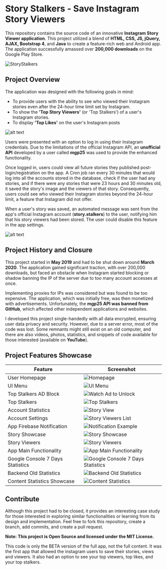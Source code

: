 # Story Stalkers - Save Instagram Story Viewers

This repository contains the source code of an innovative **Instagram Story Viewer application**. This project utilized a blend of **HTML, CSS, JS, jQuery, AJAX, Bootstrap 4**, and **Java** to create a feature-rich web and Android app. The application successfully amassed over **200,000 downloads** on the Google Play Store.

![StoryStalkers](https://socialify.git.ci/bakill3/StoryStalkers/image?font=Raleway&language=1&name=1&owner=1&stargazers=1&theme=Light)


## **Project Overview**

The application was designed with the following goals in mind:

- To provide users with the ability to see who viewed their Instagram stories even after the 24-hour time limit set by Instagram.
- To show the **'Top Story Viewers'** (or 'Top Stalkers') of a user's Instagram stories.
- To display **'Top Likes'** on the user's Instagram posts
  
![alt text](https://github.com/bakill3/StoryStalkers/blob/main/94489192_563727387859266_303464309793276030_n.jpg?raw=true)

Users were presented with an option to log in using their Instagram credentials. Due to the limitations of the official Instagram API, an **unofficial API** developed by a user called **mgp25** was used to provide the enhanced functionality.

Once logged in, users could view all future stories they published post-login/registration on the app. A Cron job ran every 30 minutes that would log into all the accounts stored in the database, check if the user had any stories, and if there were any stories that were 23 hours and 30 minutes old, it saved the story's image and the viewers of that story. Consequently, users could see who viewed their Instagram stories beyond the 24-hour limit, a feature that Instagram did not offer.

When a user's story was saved, an automated message was sent from the app's official Instagram account (**story.stalkers**) to the user, notifying him that his story viewers had been stored. The user could disable this feature in the app settings.

![alt text](https://github.com/bakill3/StoryStalkers/blob/main/94401201_3284364331596674_755577668283600024_n.jpg?raw=true)

## **Project History and Closure**

This project started in **May 2019** and had to be shut down around **March 2020**. The application gained significant traction, with over 200,000 downloads, but faced an obstacle when Instagram started blocking or shadow banning the IP of the server due to too many account accesses at once.

Implementing proxies for IPs was considered but was found to be too expensive. The application, which was initially free, was then monetized with advertisements. Unfortunately, the **mgp25 API was banned from GitHub**, which affected other independent applications and websites. 

I developed this project single-handedly with all data encrypted, ensuring user data privacy and security. However, due to a server error, most of the code was lost. Some remnants might still exist on an old computer, and there are also videos, photos, statistics, and snippets of code available for those interested (available on **YouTube**).

## **Project Features Showcase**

| Feature | Screenshot |
|---------|------------|
| User Homepage | ![Homepage](https://github.com/bakill3/StoryStalkers/blob/main/story_stalkers_10.jpg) |
| UI Menu | ![UI Menu](https://github.com/bakill3/StoryStalkers/blob/main/story_stalkers_2.png) |
| Top Stalkers AD Block | ![Watch Ad to Unlock](https://github.com/bakill3/StoryStalkers/blob/main/story_stalkers_3.png) |
| Top Stalkers | ![Top Stalkers](https://github.com/bakill3/StoryStalkers/blob/main/story_stalkers_4.png) |
| Account Statistics | ![Story View](https://github.com/bakill3/StoryStalkers/blob/main/story_stalkers_11.jpg) |
| Account Settings | ![Story Viewers List](https://github.com/bakill3/StoryStalkers/blob/main/story_stalkers_12.jpg) |
| App Firebase Notification | ![Notification Example](https://github.com/bakill3/StoryStalkers/blob/main/story_stalkers_7.png) |
| Story Showcase | ![Story Showcase](https://github.com/bakill3/StoryStalkers/blob/main/story_stalkers_5.png) |
| Story Viewers | ![Story Viewers](https://github.com/bakill3/StoryStalkers/blob/main/story_stalkers_6.png) |
| App Main Functionality | ![App Main Functionality](https://github.com/bakill3/StoryStalkers/blob/main/story_stalkers_13.png) |
| Google Console 7 Days Statistics  | ![Google Console 7 Days Statistics](https://github.com/bakill3/StoryStalkers/blob/main/story_stalkers_8.jpg) |
| Backend Old Statistics  | ![Backend Old Statistics](https://github.com/bakill3/StoryStalkers/blob/main/story_stalkers_9.jpg) |
| Content Statistics Showcase  | ![Content Statistics](https://github.com/bakill3/StoryStalkers/blob/main/story_stalkers_1.jpg) |


## **Contribute**

Although this project had to be closed, it provides an interesting case study for those interested in exploring similar functionalities or learning from its design and implementation. Feel free to fork this repository, create a branch, add commits, and create a pull request. 

**Note: This project is Open Source and licensed under the MIT License.**

This code is only the BETA version of the full app, not the full content. 
It was the first app that allowed the instagram users to save their stories, views and viewers. It also had an option to see your top viewers, top likes, and your top stalkers.






